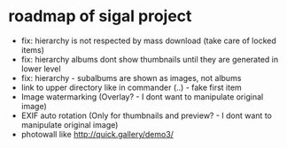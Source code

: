 roadmap of sigal project
========================
- fix: hierarchy is not respected by mass download (take care of locked items)
- fix: hierarchy albums dont show thumbnails until they are generated in lower level
- fix: hierarchy - subalbums are shown as images, not albums
- link to upper directory like in commander (..) - fake first item
- Image watermarking (Overlay? - I dont want to manipulate original image)
- EXIF auto rotation (Only for thumbnails and preview? - I dont want to manipulate original image)
- photowall like http://quick.gallery/demo3/
